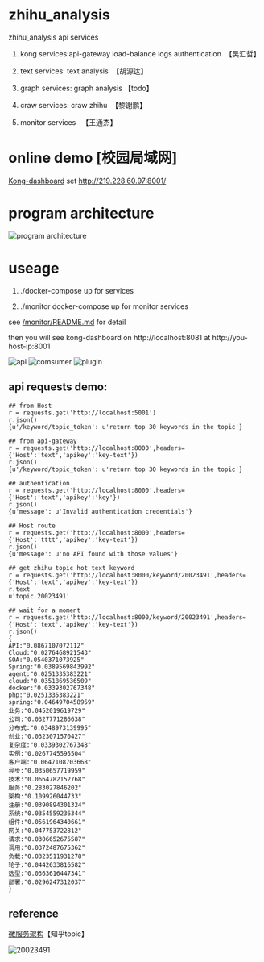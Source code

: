 # zhihu_analysis
zhihu_analysis api services
1. kong services:api-gateway load-balance logs authentication  【吴汇哲】

2. text services: text analysis  【胡源达】

3. graph services: graph analysis 【todo】

4. craw services: craw zhihu  【黎谢鹏】

5. monitor services   【王通杰】

# online demo [校园局域网]

[Kong-dashboard](http://219.228.60.97:8081/)  set http://219.228.60.97:8001/


# program architecture
![program architecture](https://github.com/phiedulxp/zhihu_analysis/blob/master/pic/zhihu.png)

# useage

1. ./docker-compose up for services

2. ./monitor docker-compose up for monitor services

see [/monitor/README.md](https://github.com/phiedulxp/zhihu_analysis/blob/master/monitor/README.md) for detail

then you will see kong-dashboard on http://localhost:8081 at http://you-host-ip:8001

![api](https://github.com/phiedulxp/zhihu_analysis/blob/master/pic/api.png)
![comsumer](https://github.com/phiedulxp/zhihu_analysis/blob/master/pic/comsumer.png)
![plugin](https://github.com/phiedulxp/zhihu_analysis/blob/master/pic/plugin.png)

## api requests demo:

```
## from Host
r = requests.get('http://localhost:5001')
r.json()
{u'/keyword/topic_token': u'return top 30 keywords in the topic'}

## from api-gateway
r = requests.get('http://localhost:8000',headers={'Host':'text','apikey':'key-text'})
r.json()
{u'/keyword/topic_token': u'return top 30 keywords in the topic'}

## authentication
r = requests.get('http://localhost:8000',headers={'Host':'text','apikey':'key'})
r.json()
{u'message': u'Invalid authentication credentials'}

## Host route
r = requests.get('http://localhost:8000',headers={'Host':'tttt','apikey':'key-text'})
r.json()
{u'message': u'no API found with those values'}

## get zhihu topic hot text keyword
r = requests.get('http://localhost:8000/keyword/20023491',headers={'Host':'text','apikey':'key-text'})
r.text
u'topic 20023491'

## wait for a moment
r = requests.get('http://localhost:8000/keyword/20023491',headers={'Host':'text','apikey':'key-text'})
r.json()
{
API:"0.0867107072112"
Cloud:"0.0276468921543"
SOA:"0.0540371073925"
Spring:"0.0389569843992"
agent:"0.0251335383221"
cloud:"0.0351869536509"
docker:"0.0339302767348"
php:"0.0251335383221"
spring:"0.0464970458959"
业务:"0.0452019619729"
公司:"0.0327771286638"
分布式:"0.0348973139995"
创业:"0.0323071570427"
复杂度:"0.0339302767348"
实例:"0.0267745595504"
客户端:"0.0647108703668"
异步:"0.0350657719959"
技术:"0.0664782152768"
服务:"0.283027846202"
架构:"0.109926044733"
注册:"0.0390894301324"
系统:"0.0354559236344"
组件:"0.0561964340661"
网关:"0.047753722812"
请求:"0.0306652675587"
调用:"0.0372487675362"
负载:"0.0323511931278"
轮子:"0.0442633816582"
选型:"0.0363616447341"
部署:"0.0296247312037"
}
```
## reference
[微服务架构](https://www.zhihu.com/topic/20023491/top-answers)【知乎topic】

![20023491](https://github.com/phiedulxp/zhihu_analysis/blob/master/pic/20023491.png)
